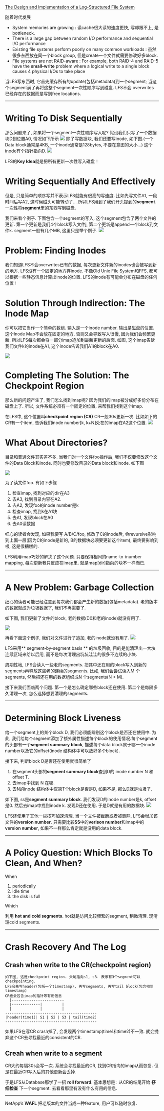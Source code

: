 [The Design and Implementation of a Log-Structured File System](https://www.google.com/url?sa=t&rct=j&q=&esrc=s&source=web&cd=1&cad=rja&uact=8&ved=0ahUKEwjXhbHU55DLAhVC6GMKHUWZD1AQFggcMAA&url=https%3A%2F%2Fwww.cs.berkeley.edu%2F~brewer%2Fcs262%2FLFS.pdf&usg=AFQjCNGmCKg5WVvTQeAp2dRIL7VuptfjVQ&sig2=mPi5_3F-BdzCyIfGh8qyHA&bvm=bv.115277099,d.cGc)

随着时代发展
* System memories are growing : 读cache很大读的速度更快, 写却跟不上, 是bottleneck.
* There is a large gap between random I/O performance and sequential
I/O performance
* Existing file systems perform poorly on many common workloads : 虽然很多东西放在同一个block group, 但是create一个文件就需要修改好多block.
* File systems are not RAID-aware : For example, both RAID-4 and
RAID-5 have the **small-write** problem where a logical write to a
single block causes 4 physical I/Os to take place

当LFS写东西时, 它首先缓存所有的update(包括metadata)到一个segment; 当这个segment满了再将这整个segment一次性顺序写到磁盘. LFS不会 overwrites 已经存在的数据而是写到free locations.

***

# Writing To Disk Sequentially
那么问题来了, 如果将一个segment一次性顺序写入呢? 假设我们只写了一个数据块D到位置A0, 情况如下所示
![](./imgs/example11.png)
除了写数据块, 我们还要写inode, 如下图.(一个Data block通常是4KB, 一个inode通常是128bytes, 不要在意图的大小...) 这个inode有个指针指向D.
![](./imgs/example12.png)

LFS的**Key Idea**就是把所有更新一次性写入磁盘！

# Writing Sequentially And Effectively
但是, 只是简单的顺序写并不表示LFS就能有很高的写速度. 比如先写文件A1, 一段时间后写A2, 这时候磁头可能转动了... 所以LFS用到了我们开头提到的**segment**. 一次性将**segment**里的东西写到磁盘.

我们来看个例子. 下面包含一个segment的写入, 这个segment包含了两个文件的更新. 第一个更新是我们4个block写入文件j, 第二个更新是append一个block到文件k. segment一般有几个MB, 这里只是举个例子.
![](./imgs/example13.png)

#  Problem: Finding Inodes
我们知道LFS不会overwrites已有的数据, 每次更新文件新的inodes也会被写到新的地方. LFS没有一个固定的地方存inode. 不像Old Unix File System和FFS, 都可以根据一些静态信息计算出inode的位置. LFS的inode有可能会分布在磁盘的任何位置！

#  Solution Through Indirection: The Inode Map
你可以把它当作一个简单的数组. 输入是一个inode number. 输出是磁盘的位置. 这个Inode Map不会放在固定的地方, 否则又会导致写入很慢, 因为我们会频繁更新. 所以LFS每次都会将一部分imap追加到最新更新的后面. 如图, 这个imap告诉我们文件k的inode在A1, 这个inode告诉我们A1的block在A0.

![](./imgs/example14.png)

# Completing The Solution: The Checkpoint Region
那么新的问题产生了, 我们怎么找到imap呢? 因为我们的imap被分成好多份分布在磁盘上了. 所以, 文件系统必须有一个固定的位置, 来帮我们找到这个imap.

在LFS中, 这个位置叫**checkpoint region (CR)** CR一般30s更新一次. 比如如下的 CR有一个item, 告诉我们inode number[k, k+N]处在的imap在A2这个位置.
![](./imgs/example15.png)

# What About Directories?
目录和普通文件其实差不多. 当我们对一个文件foo操作后, 我们不仅要修改这个文件的Data Block和inode. 同时也要修改目录的Data block和inode. 如下图

![](./imgs/example16.png)

 为了读文件foo. 有如下步骤
 1. 检查imap, 找到对应的dir在A3
 2. 去A3, 找到目录内容在A2.
 3. 去A2, 发现foo的inode number是k
 4. 检查imap, 找到k在A1块
 5. 去A1, 发现block在A0
 6. 去A0读数据


 细心的读者会发现, 如果我要写 A/B/C/foo, 修改了C的inode后, 会revursive影响到上面一层(因为C的inode是新的, B的数据块必须要更新这个item), 最终要影响到根, 这是很糟糕的.

 LFS利用imap巧妙的解决了这个问题. 只要保持相同的name-to-inumber mapping, 每次更新我只反应在imap里. 就是map[dir]指向的块不一样而已.

***

# A New Problem: Garbage Collection

细心的读者可能已经注意到每次我们都会产生新的数据(包括metadata). 老的版本的数据就成为垃圾数据了, 我们不再需要了.

如下图, 我们更新了文件的block, 老的数据(D0和老的inode)就没有用了.

![](./imgs/example17.png)

再看下面这个例子, 我们对文件进行了追加, 老的inode就没有用了.
![](./imgs/example18.png)

LFS采用** segment-by-segment basis ** 的垃圾回收, 目的是能清理出一大块连续区域来给以后用, 而不是每次清理出坑坑洼洼的很多不连续的小块.

周期性地, LFS会读入一些老的segments. 把其中还在用的block写入到新的segments再释放这些老的连续的segments. 比如, 我们会尝试读入M 个segments, 然后把还在用的数据组织成N 个segments(N < M).

接下来我们面临两个问题. 第一个是怎么确定哪些block还在使用. 第二个是每隔多久清理一次, 怎么选择想要清理的segments.

***

# Determining Block Liveness

给一个segment上的某个block D, 我们必须能辨别这个block是否还在使用中. 为此, 我们给每个segment添加了额外属性描述每个block的使用情况.每个segment的头部有一个**segment summary block**, 描述每个data block属于哪一个inode number以及它的offset(inode 结构体中可以放好多个block).

接下来, 判断block D是否还在使用就很简单了

1. 在segment头部的**segment summary block**查到D的 inode number N 和 offset T.
2. 去imap中找到 N 在哪.
3. 去N的inode 结构体中查第T个block是否是D, 如果不是, 那么D就是垃圾了.

如下图, ss是**segment summary block**. 我们发现D的inode number是k, offset是0. 然后去imap中找到inode k. 发现D还在使用. 于是D就是有用的数据块.
![](./imgs/example19.png)

LFS还使用了其他一些技巧加速清理. 当一个文件被截断或者被删除, LFS会增加该文件的**version number**. 只需要比较**SS**中的**verison number**和imap中的**version number**, 如果不一样那么肯定就是没用的data block.

***

# A Policy Question: Which Blocks To Clean, And When?
When
1. periodically
2. idle time
3. the disk is full

Which

利用 **hot and cold segments**. hot就是访问比较频繁的segment, 稍微清理. 现清理cold segments.

***

# Crash Recovery And The Log

## Crash when write to the CR(checkpoint region)

    如下图, 这是checkpoint region. 头尾指向s1, s3. 表示有3个segment可以checkpointing.
    LFS会先写header(包括一个timestamp), 再写segments, 再写tail block(包含相同timestamp)
    CR也会包含imap的指针等有用信息
      |------------------------
      |-------------|         |
      |             |         |
    ------------------------------------------
    |header(time1)| S1 | S2 | S3 | tail(time2)
    ------------------------------------------
如果LFS在写CR crash掉了, 会发现两个timestamp(time1和time2)不一致. 就会抛弃这个CR去寻找最近的consistent的CR.

## Creah when write to a segment
CR大约每隔30s会写一次. 系统会寻找最近的CR, 找到CR指向的imap从而恢复. 但是在最近CR写入后的其他更新会丢掉.

于是LFS从Database那学了一招 **roll forward**. 基本思想是 : 从CR的结尾开始 **仔细检查** 下一个segment. 去看看那里有没有什么有用的信息.

***

NetApp’s **WAFL** 把老版本的文件当成一种feature, 用户可以随时恢复.
